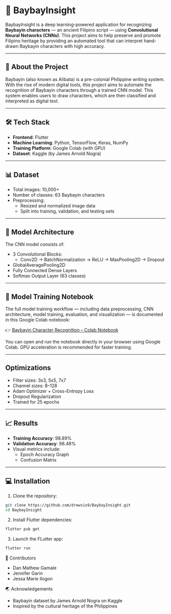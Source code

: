 # 📝 BaybayInsight

BaybayInsight is a deep learning-powered application for recognizing **Baybayin characters** — an ancient Filipino script — using **Convolutional Neural Networks (CNNs)**. This project aims to help preserve and promote Filipino heritage by providing an automated tool that can interpret hand-drawn Baybayin characters with high accuracy.

---

## 📖 About the Project

Baybayin (also known as Alibata) is a pre-colonial Philippine writing system. With the rise of modern digital tools, this project aims to automate the recognition of Baybayin characters through a trained CNN model. This system enables users to draw characters, which are then classified and interpreted as digital text.

---

## 🛠️ Tech Stack

- **Frontend**: Flutter
- **Machine Learning**: Python, TensorFlow, Keras, NumPy
- **Training Platform**: Google Colab (with GPU)
- **Dataset**: Kaggle (by James Arnold Nogra)

---

## 📊 Dataset

- Total images: 10,000+
- Number of classes: 63 Baybayin characters
- Preprocessing:
  - Resized and normalized image data
  - Split into training, validation, and testing sets

---

## 🧠 Model Architecture

The CNN model consists of:

- 3 Convolutional Blocks:
  - Conv2D → BatchNormalization → ReLU → MaxPooling2D → Dropout
- GlobalAveragePooling2D
- Fully Connected Dense Layers
- Softmax Output Layer (63 classes)

---

## 📓 Model Training Notebook

The full model training workflow — including data preprocessing, CNN architecture, model training, evaluation, and visualization — is documented in this Google Colab notebook:

👉 [Baybayin Character Recognition – Colab Notebook](https://colab.research.google.com/drive/1eN_--NPSUw8JFufXIEJ70S1yDneL_b7C?usp=sharing)

You can open and run the notebook directly in your browser using Google Colab. GPU acceleration is recommended for faster training.

---

## Optimizations
- Filter sizes: 3x3, 5x5, 7x7
- Channel sizes: 8–128
- Adam Optimizer + Cross-Entropy Loss
- Dropout Regularization
- Trained for 25 epochs

---

## 📈 Results

- **Training Accuracy**: 98.89%
- **Validation Accuracy**: 98.48%
- Visual metrics include:
  - Epoch Accuracy Graph
  - Confusion Matrix

---

## 💻 Installation

1. Clone the repository:

```bash
git clone https://github.com/drewsix9/BaybayInsight.git
cd BaybayInsight
```

2. Install Flutter dependencies:
```bash
flutter pub get
```

3. Launch the FLutter app:
```bash
flutter run
```

👥 Contributors
- Dan Mathew Gamale
- Jennifer Garin
- Jessa Marie Ilogon

🌏 Acknowledgements
- Baybayin dataset by James Arnold Nogra on Kaggle
- Inspired by the cultural heritage of the Philippines
